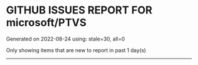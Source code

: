 
# GITHUB ISSUES REPORT FOR microsoft/PTVS


Generated on 2022-08-24 using: stale=30, all=0


Only showing items that are new to report in past 1 day(s)


---
